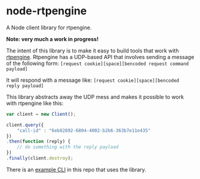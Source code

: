 node-rtpengine
==============
A Node client library for rtpengine.

**Note: very much a work in progress!**

The intent of this library is to make it easy to build tools that work with [rtpengine](https://github.com/sipwise/rtpengine). Rtpengine has a UDP-based API that involves sending a message of the following form:
	```
	[request cookie][space][bencoded request command payload]
	```

It will respond with a message like:
	```
	[request cookie][space][bencoded reply payload]
	```

This library abstracts away the UDP mess and makes it possible to work with rtpengine like this:
```javascript
var client = new Client();

client.query({
	"call-id" : "6eb82892-6804-4002-b2b6-363b7e11e435"
})
.then(function (reply) {
	// do something with the reply payload
})
.finally(client.destroy);
```

There is an [example CLI](bin/rtpengine) in this repo that uses the library.
